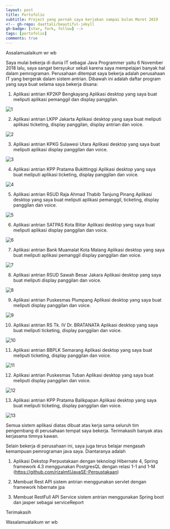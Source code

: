 ```yaml
---
layout: post
title: Portofolio
subtitle: Project yang pernah saya kerjakan sampai bulan Maret 2019
<!-- gh-repo: daattali/beautiful-jekyll
gh-badge: [star, fork, follow] -->
tags: [portofolio]
comments: true
---
```

Assalamualaikum wr wb


Saya mulai bekerja di dunia IT sebagai Java Programmer yaitu 6 November 2018 lalu, saya sangat bersyukur sekali karena saya mempelajari banyak hal dalam pemrograman. Perusahaan ditempat saya bekerja adalah perusahaan IT yang bergerak dalam sistem antrian. Dibawah ini adalah daftar program yang saya buat selama saya bekerja disana:

1. Aplikasi antrian KP2KP Bengkayang
Aplikasi desktop yang saya buat meliputi aplikasi pemanggil dan display panggilan.

 ![1](/img/port/1.jpg)		 

2. Aplikasi antrian LKPP Jakarta
Aplikasi desktop yang saya buat meliputi aplikasi ticketing, display panggilan, display antrian dan voice.

 ![2](/img/port/2.jpg)	

3.  Aplikasi antrian KPKG Sulawesi Utara
Aplikasi desktop yang saya buat meliputi aplikasi display panggilan dan voice. 

 ![3](/img/port/3.jpg)	

4.  Aplikasi antrian KPP Pratama Bukittinggi
Aplikasi desktop yang saya buat meliputi aplikasi ticketing, display panggilan dan voice. 
 	 
 ![4](/img/port/4.jpg)	

5. Aplikasi antrian RSUD Raja Ahmad Thabib Tanjung Pinang
Aplikasi desktop yang saya buat meliputi aplikasi pemanggil, ticketing, display panggilan dan voice.

 ![5](/img/port/5.jpg)	

6. Aplikasi antrian SATPAS Kota Blitar
Aplikasi desktop yang saya buat meliputi aplikasi display panggilan dan voice.
       
 ![6](/img/port/6.jpg)	

7. Aplikasi antrian Bank Muamalat Kota Malang
Aplikasi desktop yang saya buat meliputi aplikasi pemanggil display panggilan dan voice.	

 ![7](/img/port/7.jpg)	

8. Aplikasi antrian RSUD Sawah Besar Jakara
Aplikasi desktop yang saya buat meliputi display panggilan dan voice.

 ![8](/img/port/8.jpg)	 

9. Aplikasi antrian Puskesmas Plumpang
Aplikasi desktop yang saya buat meliputi display panggilan dan voice.

 ![9](/img/port/9.jpg)		 

10. Aplikasi antrian RS Tk. IV Dr. BRATANATA
Aplikasi desktop yang saya buat meliputi ticketing, display panggilan dan voice.

 ![10](/img/port/10.jpg)	

11. Aplikasi antrian BBPLK Semarang
Aplikasi desktop yang saya buat meliputi ticketing, display panggilan dan voice.

 ![11](/img/port/11.jpg)	

12. Aplikasi antrian Puskesmas Tuban
Aplikasi desktop yang saya buat meliputi display panggilan dan voice.

 ![12](/img/port/12.jpg)	

13. Aplikasi antrian KPP Pratama Balikpapan
Aplikasi desktop yang saya buat meliputi ticketing, display panggilan dan voice.

 ![13](/img/port/13.jpg)	 

Semua sistem aplikasi diatas dibuat atas kerja sama seluruh tim pengembang di perusahaan tempat saya bekerja. Terimakasih banyak atas kerjasama timnya kawan.


Selain bekerja di perusahaan ini, saya juga terus belajar mengasah kemampuan pemrograman java saya. Diantaranya adalah
1. Aplikasi Dekstop Perpustakaan dengan teknologi Hibernate 4, Spring framework 4.3 menggunakan PostgresQL dengan relasi 1-1 and 1-M
(https://github.com/rizalmf/JavaSE-Perpustakaan)

2. Membuat Rest API sistem antrian menggunakan servlet dengan framework hibernate jpa

3. Membuat RestFull API Service sistem antrian menggunakan Spring boot dan jasper sebagai serviceReport


Terimakasih

Wasalamualaikum wr wb